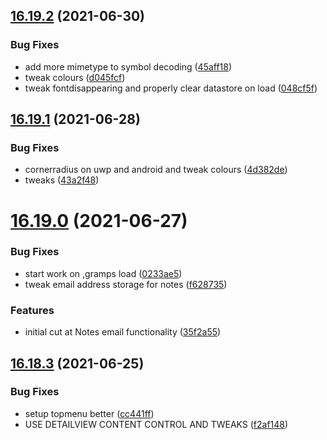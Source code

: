 ## [16.19.2](https://github.com/phandcock/GrampsView/compare/v16.19.1...v16.19.2) (2021-06-30)


### Bug Fixes

* add more mimetype to symbol decoding ([45aff18](https://github.com/phandcock/GrampsView/commit/45aff18d80236d15dce672478daded3123e11873))
* tweak colours ([d045fcf](https://github.com/phandcock/GrampsView/commit/d045fcf637923543b5f5499d9377f369477b98f2))
* tweak fontdisappearing and properly clear datastore on load ([048cf5f](https://github.com/phandcock/GrampsView/commit/048cf5f0090c44e07a2190b74a73a85ee19f4f3a))



## [16.19.1](https://github.com/phandcock/GrampsView/compare/v16.19.0...v16.19.1) (2021-06-28)


### Bug Fixes

* cornerradius on uwp and android and tweak colours ([4d382de](https://github.com/phandcock/GrampsView/commit/4d382defcc8001ec48b45e5cebb53ebbdf6368e6))
* tweaks ([43a2f48](https://github.com/phandcock/GrampsView/commit/43a2f484427c0d4f9f696144a431718d1e663be2))



# [16.19.0](https://github.com/phandcock/GrampsView/compare/v16.18.3...v16.19.0) (2021-06-27)


### Bug Fixes

* start work on ,gramps load ([0233ae5](https://github.com/phandcock/GrampsView/commit/0233ae51203c1d715cfa939a71b27eab0e023c8f))
* tweak email address storage for notes ([f628735](https://github.com/phandcock/GrampsView/commit/f62873585576d22aba02b6be894a7c17d4e79125))


### Features

* initial cut at Notes email functionality ([35f2a55](https://github.com/phandcock/GrampsView/commit/35f2a5584edcacc68a0c66cf3d3334d40d1a8e97))



## [16.18.3](https://github.com/phandcock/GrampsView/compare/v16.18.2...v16.18.3) (2021-06-25)


### Bug Fixes

* setup topmenu better ([cc441ff](https://github.com/phandcock/GrampsView/commit/cc441ff87b3655aab53fe38242eea066ce289602))
* USE DETAILVIEW CONTENT CONTROL AND TWEAKS ([f2af148](https://github.com/phandcock/GrampsView/commit/f2af148bcb9b818ab0ac76da407b0d59284cc667))



